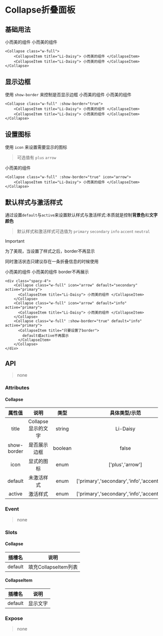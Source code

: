 # Collapse折叠面板

## 基础用法

<Collapse class="w-full">
    <CollapseItem title="Li-Daisy"> 小而美的组件 </CollapseItem>
    <CollapseItem title="Li-Daisy"> 小而美的组件 </CollapseItem>
</Collapse>

```vue
<Collapse class="w-full">
    <CollapseItem title="Li-Daisy"> 小而美的组件 </CollapseItem>
    <CollapseItem title="Li-Daisy"> 小而美的组件 </CollapseItem>
</Collapse>
```

## 显示边框

使用 `show-border` 来控制是否显示边框
<Collapse class="w-full" :show-border="true">
<CollapseItem title="Li-Daisy"> 小而美的组件 </CollapseItem>
<CollapseItem title="Li-Daisy"> 小而美的组件 </CollapseItem>
</Collapse>

```vue
<Collapse class="w-full" :show-border="true">
    <CollapseItem title="Li-Daisy"> 小而美的组件 </CollapseItem>
    <CollapseItem title="Li-Daisy"> 小而美的组件 </CollapseItem>
</Collapse>
```

## 设置图标

使用 `icon` 来设置需要显示的图标

> 可选值有 `plus` `arrow`

<Collapse class="w-full" :show-border="true" icon="arrow">
    <CollapseItem title="Li-Daisy"> 小而美的组件 </CollapseItem>
</Collapse>

```vue
<Collapse class="w-full" :show-border="true" icon="arrow">
    <CollapseItem title="Li-Daisy"> 小而美的组件 </CollapseItem>
</Collapse>
```

## 默认样式与激活样式

通过设置`default`与`active`来设置默认样式与激活样式:本质就是控制**背景色**和**文字颜色**

> 默认样式和激活样式可选值为 `primary` `secondary` `info` `accent` `neutral`

> [!IMPORTANT]
> 为了美观，当设置了样式之后，border不再显示
>
> 同时激活状态只建议存在一条折叠信息的时候使用

<div class="spacy-4">
    <Collapse class="w-full" icon="arrow" default="secondary" active="primary">
      <CollapseItem title="Li-Daisy"> 小而美的组件 </CollapseItem>
    </Collapse>
    <Collapse class="w-full" icon="arrow" default="info" active="primary">
      <CollapseItem title="Li-Daisy"> 小而美的组件 </CollapseItem>
    </Collapse>
    <Collapse class="w-full" :show-border="true" default="info" active="primary">
      <CollapseItem title="只要设置了default或active"> border不再展示 </CollapseItem>
    </Collapse>
</div>

```vue
<div class="spacy-4">
    <Collapse class="w-full" icon="arrow" default="secondary" active="primary">
      <CollapseItem title="Li-Daisy"> 小而美的组件 </CollapseItem>
    </Collapse>
    <Collapse class="w-full" icon="arrow" default="info" active="primary">
      <CollapseItem title="Li-Daisy"> 小而美的组件 </CollapseItem>
    </Collapse>
    <Collapse class="w-full" :show-border="true" default="info" active="primary">
      <CollapseItem title="只要设置了border">
        default或active不再展示 
      </CollapseItem>
    </Collapse>
</div>
```

## API

> none

### Attributes

#### Collapse

|   属性值    |        说明        |  类型   |                 具体类型/示范                  | 默认值  |
| :---------: | :----------------: | :-----: | :--------------------------------------------: | :-----: |
|    title    | Collapse显示的文字 | string  |                    Li-Daisy                    |    -    |
| show-border |    是否展示边框    | boolean |                     false                      |  false  |
|    icon     |     显式的图标     |  enum   |                ['plus','arrow']                | 'arrow' |
|   default   |     未激活样式     |  enum   | ['primary','secondary','info','accent','info'] |    -    |
|   active    |      激活样式      |  enum   | ['primary','secondary','info','accent','info'] |    -    |

### Event

> none

### Slots

#### Collapse

| 插槽名  |         说明         |
| :-----: | :------------------: |
| default | 填充CollapseItem列表 |

#### CollapseItem

| 插槽名  |   说明   |
| :-----: | :------: |
| default | 显示文字 |

### Expose

> none
